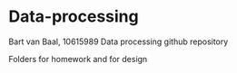 # Data-processing
Bart van Baal, 10615989
Data processing github repository

Folders for homework and for design
